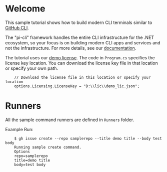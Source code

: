 ﻿# Welcome
This sample tutorial shows how to build modern CLI terminals similar to [GitHub CLI](https://cli.github.com/).

The "pi-cli" framework handles the entire CLI infrastructure for the .NET ecosystem,  so your focus is on building modern CLI apps and services and not the infrastructure. For more details, see our [documentation](https://docs.perpetualintelligence.com/articles/pi-cli/intro.html).

The tutorial uses our [demo license](https://docs.perpetualintelligence.com/articles/pi-demo/intro.html).
The code in `Program.cs` specifies the license key location. You can download the license key file in that location or specify your own path.
```
    // Download the license file in this location or specify your location
    options.Licensing.LicenseKey = "D:\\lic\\demo_lic.json";
```

# Runners

All the sample command runners are defined in `Runners` folder.

Example Run:
```
    $ gh issue create --repo samplerepo --title demo title --body test body
    Running sample create command.
    Options
    repo=samplerepo
    title=demo title
    body=test body
```
